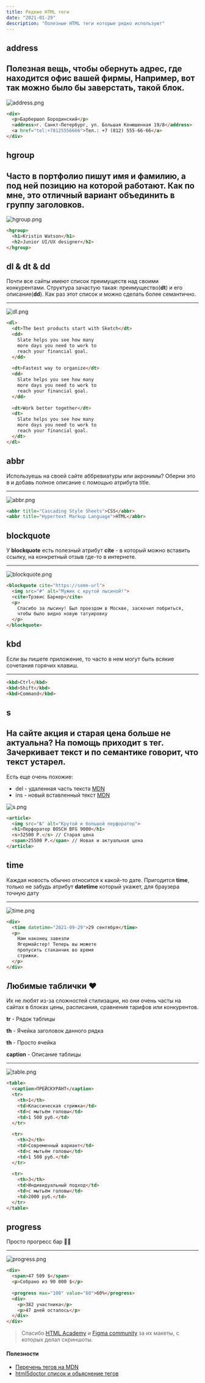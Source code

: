 ```yaml
---
title: Редкие HTML теги
date: "2021-01-29"
description: "Полезные HTML теги которые редко используют"
---
```


## address

Полезная вещь, чтобы обернуть адрес, где находится офис вашей фирмы,
Например, вот так можно было бы заверстать, такой блок.
---

![address.png](address.png)

```html
<div>
  <p>Барбершоп Бородинский</p>
  <address>г. Санкт-Петербург, ул. Большая Конюшенная 19/8</address>
  <a href="tel:+78125556666">Тел.: +7 (812) 555-66-66</a>
</div>
```

## hgroup

Часто в портфолио пишут имя и фамилию, а под ней позицию на которой работают.
Как по мне, это отличный вариант объединить в группу заголовков.
---

![hgroup.png](hgroup.png)

```html
<hgroup>
  <h1>Kristin Watson</h1>
  <h2>Junior UI/UX designer</h2>
</hgroup>
```

## dl & dt & dd

Почти все сайты имеют список преимуществ над своими конкурентами.
Структура зачастую такая: преимущество(**dt**) и его описание(**dd**).
Как раз этот список и можно сделать более семантично.

---

![dl.png](dl.png)

```html
<dl>
  <dt>The best products start with Sketch</dt>
  <dd>
    Slate helps you see how many
    more days you need to work to
    reach your financial goal.
  </dd>
  
  <dt>Fastest way to organize</dt>
  <dd>
    Slate helps you see how many
    more days you need to work to
    reach your financial goal.
  </dd>
  
  <dt>Work better together</dt>
  <dt>
    Slate helps you see how many
    more days you need to work to
    reach your financial goal.
  </dt>
</dl>
```

## abbr

Используешь на своей сайте аббревиатуры или акронимы? Оберни это в <abbr> и добавь
полное описание с помощью атрибута title.

---

![abbr.png](abbr.png)

```html
<abbr title="Cascading Style Sheets">CSS</abbr>
<abbr title="Hypertext Markup Language">HTML</abbr>
```

## blockquote

У **blockquote** есть полезный атрибут **cite** - в который можно вставить ссылку, на конкретный отзыв где-то в интернете.

---

![blockquote.png](blockquote.png)

```html
<blockquote cite="https://some-url">
  <img src="#" alt="Мужик с крутой лысиной!">
  <cite>Трэвис Баркер</cite>
  <p>
    Спасибо за лысину! Был проездом в Москве, заскочил побриться,
    чтобы было видно новую татуировку
  </p>
</blockquote>
```

## kbd

Если вы пишете приложение, то часто в нем могут быть всякие сочетания горячих клавиш.

---

```html
<kbd>Ctrl</kbd>
<kbd>Shift</kbd>
<kbd>Command</kbd>
```

## s

На сайте акция и старая цена больше не актуальна? На помощь приходит s тег.
Зачеркивает текст и по семантике говорит, что текст устарел.
---

Есть еще очень похожие:

- del - удаленная часть текста [MDN](https://developer.mozilla.org/en-US/docs/Web/HTML/Element/del)
- ins - новый вставленный текст [MDN](https://developer.mozilla.org/en-US/docs/Web/HTML/Element/ins)

![s.png](s.png)

```html
<article>
  <img src="№" alt="Крутой и большой перфоратор">
  <h1>Перфоратор BOSCH BFG 9000</h1>
  <s>32500 Р.</s> // Старая цена
  <span>25500 Р.</span> // Новая и актуальная цена
</article>
```

## time

Каждая новость обычно относится к какой-то дате.
Пригодится **time**, только не забудь атрибут **datetime** который укажет, для браузера точную дату

---

![time.png](time.png)

```html
<div>
  <time datetime="2021-09-29">29 сентября</time>
  <p>
    Нам наконец завезли
    Ягермайстер! Теперь вы можете
    пропусить стаканчик во время
    стрижки.
  </p>
</div>
```


## Любимые таблички ❤️

Их не любят из-за сложностей стилизации, но они очень часты на сайтах в блоках цены, расписания, сравнения тарифов или
конкурентов.

**tr** - Рядок таблицы

**th** - Ячейка заголовок данного рядка

**th** - Просто ячейка

**caption** - Описание таблицы


---

![table.png](table.png)

```html
<table>
  <caption>ПРЕЙСКУРАНТ</caption>
  <tr>
    <th>1</th>
    <td>Классическая стрижка</td>
    <td>с мытьём головы</td>
    <td>1 500 руб.</td>
  </tr>
  
  <tr>
    <th>2</th>
    <td>Современный вариант</td>
    <td>с мытьём головы</td>
    <td>1 500 руб.</td>
  </tr>
  
  <tr>
    <th>3</th>
    <td>Индивидуальный подход</td>
    <td>с мытьём головы</td>
    <td>2000 руб.</td>
  </tr>
</table>
```


## progress
 
Просто прогресс бар 🧑‍💻

---

![progress.png](progress.png)

```html
<div>
  <span>47 509 $</span>
  <p>Собрано из 90 000 $</p>
  
  <progress max="100" value="60">60%</progress>
  <div>
    <p>382 участника</p>
    <p>47 дней осталось</p>
  </div>
</div>
```

> Спасибо [HTML Academy](https://htmlacademy.ru) и [Figma community](https://www.figma.com/community) за их макеты, с которых делал скриншоты.

#### Полезности
- [Перечень тегов на MDN](https://developer.mozilla.org/en-US/docs/Web/HTML/Element)
- [html5doctor список и обьяснение тегов](http://html5doctor.com/element-index/)
